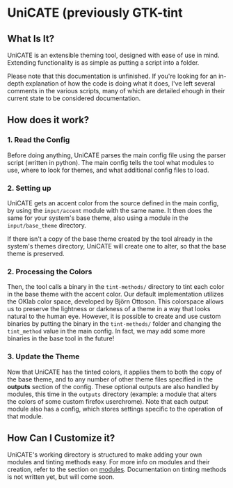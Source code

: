 # UniCATE (previously GTK-tint
## What Is It?
UniCATE is an extensible theming tool, designed with ease of use in mind. Extending functionality is as simple as putting a script into a folder.

Please note that this documentation is unfinished. If you're looking for an in-depth explanation of how the code is doing what it does, I've left several comments in the various scripts, many of which are detailed ehough in their current state to be considered documentation.

## How does it work?
### 1. Read the Config
Before doing anything, UniCATE parses the main config file using the parser script (written in python). The main config tells the tool what modules to use, where to look for themes, and what additional config files to load.

### 2. Setting up
UniCATE gets an accent color from the source defined in the main config, by using the `input/accent` module with the same name. It then does the same for your system's base theme, also using a module in the `input/base_theme` directory. 

If there isn't a copy of the base theme created by the tool already in the system's themes directory, UniCATE will create one to alter, so that the base theme is preserved.

### 2. Processing the Colors
Then, the tool calls a binary in the `tint-methods/` directory to tint each color in the base theme with the accent color. Our default implementation utilizes the OKlab color space, developed by Björn Ottoson. This colorspace allows us to preserve the lightness or darkness of a theme in a way that looks natural to the human eye. However, it is possible to create and use custom binaries by putting the binary in the `tint-methods/` folder and changing the `tint_method` value in the main config. In fact, we may add some more binaries in the base tool in the future!

### 3. Update the Theme
Now that UniCATE has the tinted colors, it applies them to both the copy of the base theme, and to any number of other theme files specified in the **outputs** section of the config. These optional outputs are also handled by modules, this time in the `outputs` directory (example: a module that alters the colors of some custom firefox userchrome). Note that each output module also has a config, which stores settings specific to the operation of that module.

## How Can I Customize it?
UniCATE's working directory is structured to make adding your own modules and tinting methods easy. For more info on modules and their creation, refer to the section on [modules](custom-modules.md). Documentation on tinting methods is not written yet, but will come soon.

